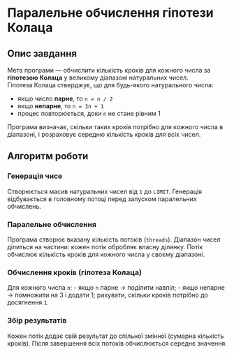 # Паралельне обчислення гіпотези Колаца 

## Опис завдання

Мета програми — обчислити кількість кроків для кожного числа за **гіпотезою Колаца** у великому діапазоні натуральних чисел.  
Гіпотеза Колаца стверджує, що для будь-якого натурального числа:

- якщо число **парне**, то `n = n / 2`
- якщо **непарне**, то `n = 3n + 1`
- процес повторюється, доки `n` не стане рівним 1

Програма визначає, скільки таких кроків потрібно для кожного числа в діапазоні, і розраховує середню кількість кроків для всіх чисел.

## Алгоритм роботи

### Генерація чисе
Створюється масив натуральних чисел від `1` до `LIMIT`. Генерація відбувається в головному потоці перед запуском паралельних обчислень.

### Паралельне обчислення
Програма створює вказану кількість потоків (`threads`). Діапазон чисел ділиться на частини: кожен потік обробляє власну ділянку. Потік обчислює кількість кроків для кожного числа у своєму діапазоні.

### Обчислення кроків (гіпотеза Колаца)
Для кожного числа `n`:
     - якщо `n` парне → поділити навпіл;
     - якщо непарне → помножити на 3 і додати 1;
рахувати, скільки кроків потрібно до досягнення `1`.

### Збір результатів
Кожен потік додає свій результат до спільної змінної (сумарна кількість кроків). Після завершення всіх потоків обчислюється середнє значення.
